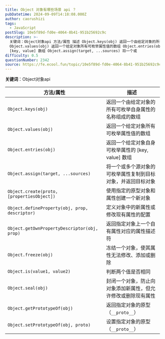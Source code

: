 ```yaml
---
title: Object 对象有哪些场景 api ？
pubDatetime: 2024-09-09T14:18:08.000Z
author: caorushizi
tags:
  - JavaScript
postSlug: 10e5f89d-fd0e-4064-8b41-951b25692c9c
description: >-
  关键词：Object对象api 方法/属性 描述 Object.keys(obj) 返回一个由给定对象的所有可枚举自身属性的名称组成的数组
  Object.values(obj) 返回一个给定对象所有可枚举属性值的数组 Object.entries(obj) 返回一个给定对象自身可枚举属性的
  [key, value] 数组 Object.assign(target, ...sources) 将一个或
difficulty: 0.5
questionNumber: 2342
source: https://fe.ecool.fun/topic/10e5f89d-fd0e-4064-8b41-951b25692c9c
---
```


**关键词**：Object对象api

| 方法/属性                                      | 描述                                                         |
| ---------------------------------------------- | ------------------------------------------------------------ |
| `Object.keys(obj)`                             | 返回一个由给定对象的所有可枚举自身属性的名称组成的数组       |
| `Object.values(obj)`                           | 返回一个给定对象所有可枚举属性值的数组                       |
| `Object.entries(obj)`                          | 返回一个给定对象自身可枚举属性的 [key, value] 数组           |
| `Object.assign(target, ...sources)`            | 将一个或多个源对象的可枚举属性复制到目标对象，并返回目标对象 |
| `Object.create(proto, [propertiesObject])`     | 使用指定的原型对象和属性创建一个新对象                       |
| `Object.defineProperty(obj, prop, descriptor)` | 定义对象中的新属性或修改现有属性的配置                       |
| `Object.getOwnPropertyDescriptor(obj, prop)`   | 返回指定对象上一个自有属性对应的属性描述符                   |
| `Object.freeze(obj)`                           | 冻结一个对象，使其属性无法修改、添加或删除                   |
| `Object.is(value1, value2)`                    | 判断两个值是否相同                                           |
| `Object.seal(obj)`                             | 封闭一个对象，防止向对象添加新属性，但允许修改或删除现有属性 |
| `Object.getPrototypeOf(obj)`                   | 返回指定对象的原型（`__proto__`）                            |
| `Object.setPrototypeOf(obj, proto)`            | 设置指定对象的原型（`__proto__`）                            |
